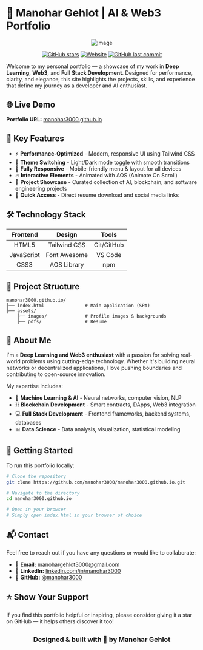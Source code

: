 # 🚀 Manohar Gehlot | AI & Web3 Portfolio

<div align="center">
  
![image](https://github.com/user-attachments/assets/67fb6017-f370-41cd-822a-297655dddc75)

[![GitHub stars](https://img.shields.io/github/stars/manohar3000/manohar3000.github.io?style=social)](https://github.com/manohar3000/manohar3000.github.io/stargazers)
[![Website](https://img.shields.io/website?url=https%3A%2F%2Fmanohar3000.github.io&up_message=online&up_color=green&down_message=offline&down_color=red&style=flat-square)](https://manohar3000.github.io)
[![GitHub last commit](https://img.shields.io/github/last-commit/manohar3000/manohar3000.github.io?style=flat-square)](https://github.com/manohar3000/manohar3000.github.io/commits/main)
  
</div>

Welcome to my personal portfolio — a showcase of my work in **Deep Learning**, **Web3**, and **Full Stack Development**. Designed for performance, clarity, and elegance, this site highlights the projects, skills, and experience that define my journey as a developer and AI enthusiast.

## 🌐 Live Demo

**Portfolio URL:** [manohar3000.github.io](https://manohar3000.github.io)

## 📌 Key Features

- ⚡ **Performance-Optimized** - Modern, responsive UI using Tailwind CSS
- 🌙 **Theme Switching** - Light/Dark mode toggle with smooth transitions
- 📱 **Fully Responsive** - Mobile-friendly menu & layout for all devices
- 🔥 **Interactive Elements** - Animated with AOS (Animate On Scroll)
- 🧠 **Project Showcase** - Curated collection of AI, blockchain, and software engineering projects
- 📄 **Quick Access** - Direct resume download and social media links

## 🛠️ Technology Stack

<div align="center">
  
| Frontend | Design | Tools |
|:--------:|:------:|:-----:|
| HTML5    | Tailwind CSS | Git/GitHub |
| JavaScript | Font Awesome | VS Code |
| CSS3     | AOS Library | npm |

</div>

## 📂 Project Structure

```
manohar3000.github.io/
├── index.html               # Main application (SPA)
├── assets/
    ├── images/              # Profile images & backgrounds
    ├── pdfs/                # Resume
```

## 🧠 About Me

I'm a **Deep Learning and Web3 enthusiast** with a passion for solving real-world problems using cutting-edge technology. Whether it's building neural networks or decentralized applications, I love pushing boundaries and contributing to open-source innovation.

My expertise includes:

- 🤖 **Machine Learning & AI** - Neural networks, computer vision, NLP
- ⛓️ **Blockchain Development** - Smart contracts, DApps, Web3 integration
- 💻 **Full Stack Development** - Frontend frameworks, backend systems, databases
- 📊 **Data Science** - Data analysis, visualization, statistical modeling

## 🚀 Getting Started

To run this portfolio locally:

```bash
# Clone the repository
git clone https://github.com/manohar3000/manohar3000.github.io.git

# Navigate to the directory
cd manohar3000.github.io

# Open in your browser
# Simply open index.html in your browser of choice
```

## 📬 Contact

Feel free to reach out if you have any questions or would like to collaborate:

- 📧 **Email:** [manohargehlot3000@gmail.com](mailto:manohargehlot3000@gmail.com)
- 💼 **LinkedIn:** [linkedin.com/in/manohar3000](https://linkedin.com/in/manohar3000)
- 🐙 **GitHub:** [@manohar3000](https://github.com/manohar3000)

## ⭐ Show Your Support

If you find this portfolio helpful or inspiring, please consider giving it a star on GitHub — it helps others discover it too!

<h2 align="center">
  <sub>Designed & built with 💙 by Manohar Gehlot</sub>
</h2>
